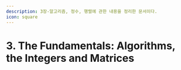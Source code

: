 ```yaml
---
description: 3장-알고리즘, 정수, 행렬에 관한 내용을 정리한 문서이다.
icon: square
---
```


# 3. The Fundamentals: Algorithms, the Integers and Matrices

